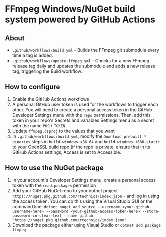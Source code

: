# FFmpeg Windows/NuGet build system powered by GitHub Actions

## About
- `.github/workflows/build.yml` - Builds the FFmpeg git submodule every time a tag is added.
- `.github/workflows/update-ffmpeg.yml` - Checks for a new FFmpeg release tag daily and updates the submodule and adds a new release tag, triggering the Build workflow.

## How to configure
1. Enable the GitHub Actions workflows
2. A personal GitHub user token is used for the workflows to trigger each other. You will need to create a personal access token in the GitHub Developer Settings menu with the `repo` permissions. Then, add this token in your repo's Secrets and variables Settings menu as a secret with the name `PUSH_TOKEN`.
3. Update `ffmpeg.csproj` to the values that you want
4. In `.github/workflows/build.yml`, modify the `Download prebuilt * binaries` steps in `build-windows-x86_64` and `build-windows-i686-static` to your OpenSSL build repo (if the repo is private, ensure that in its GitHub Actions settings, Access is set to Accessible.

## How to use the NuGet package
1. In your account's Developer Settings menu, create a personal access token with the `read:packages` permission
2. Add your GitHub NuGet repo to your dotnet project - `https://nuget.pkg.github.com/rtechnics/index.json` - and log in using the access token. You can do this using the Visual Studio GUI or the command line:
`dotnet nuget add source --username <your-github-username-here> --password <your-github-access-token-here> --store-password-in-clear-text --name github "https://nuget.pkg.github.com/rtechnics/index.json"`
3. Download the package either using Visual Studio or `dotnet add package ffmpeg`
